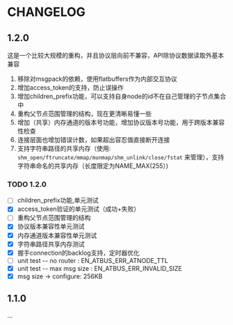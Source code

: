 CHANGELOG
============

1.2.0
------------

这是一个比较大规模的重构，并且协议层向前不兼容，API除协议数据读取外基本兼容

1. 移除对msgpack的依赖，使用flatbuffers作为内部交互协议
2. 增加access_token的支持，防止误操作
3. 增加children_prefix功能，可以支持自身node的id不在自己管理的子节点集合中
4. 重构父节点范围管理的结构，现在更清晰易懂一些
5. 增加（共享）内存通道的版本号功能，增加协议版本号功能，用于跨版本兼容性检查
6. 连接层面也增加错误计数，如果超出容忍值直接断开连接
7. 支持字符串路径的共享内存（使用: ```shm_open/ftruncate/mmap/munmap/shm_unlink/close/fstat``` 来管理），支持字符串命名的共享内存（长度限定为NAME_MAX(255）)

### TODO 1.2.0

- [ ] children_prefix功能,单元测试
- [x] access_token验证的单元测试（成功+失败）
- [ ] 重构父节点范围管理的结构
- [x] 协议版本兼容性单元测试
- [x] 内存通道版本兼容性单元测试
- [x] 字符串路径共享内存测试
- [x] 握手connection的backlog支持，定时器优化
- [ ] unit test -- no router : EN_ATBUS_ERR_ATNODE_TTL
- [x] unit test -- max msg size : EN_ATBUS_ERR_INVALID_SIZE
- [x] msg size -> configure: 256KB

1.1.0
------------

...